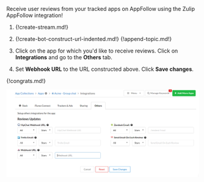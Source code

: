 Receive user reviews from your tracked apps on AppFollow
using the Zulip AppFollow integration!

1. {!create-stream.md!}

1. {!create-bot-construct-url-indented.md!}
   {!append-topic.md!}

1. Click on the app for which you'd like to receive reviews. Click on
   **Integrations** and go to the **Others** tab.

1. Set **Webhook URL** to the URL constructed above. Click **Save changes**.

{!congrats.md!}

![](/static/images/integrations/appfollow/001.png)
